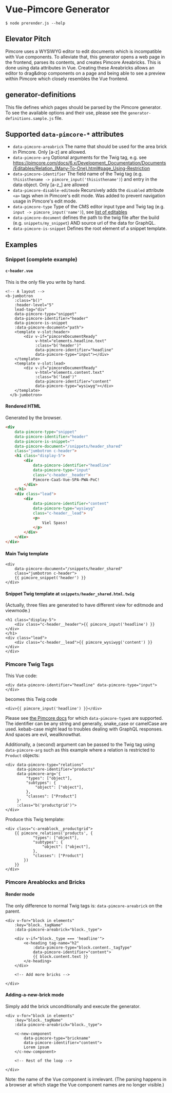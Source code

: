 # Vue-Pimcore Generator

`$ node prerender.js --help`

## Elevator Pitch

Pimcore uses a WYSIWYG editor to edit documents which is incompatible with Vue components. To alleviate that, this generator opens a web page in the frontend, parses its contents, and creates Pimcore Areabricks. This is done using data attributes in Vue. Creating these Areabricks allows an editor to drag&drop components on a page and being able to see a preview within Pimcore which closely resembles the Vue frontend.

## generator-definitions

This file defines which pages should be parsed by the Pimcore generator. To see the available options and their use, please see the `generator-definitions.sample.js` file.

## Supported `data-pimcore-*` attributes

- `data-pimcore-areabrick` The name that should be used for the area brick in Pimcore. Only [a-z] are allowed.
- `data-pimcore-arg` Optional arguments for the Twig tag, e.g. see https://pimcore.com/docs/6.x/Development_Documentation/Documents/Editables/Relation_(Many-To-One).html#page_Using-Restriction
- `data-pimcore-identifier` The field name of the Twig tag (e.g. `thisisthename -> pimcore_input('thisisthename')`) and entry in the data object. Only [a-z_] are allowed
- `data-pimcore-disable-editmode` Recursively adds the `disabled` attribute `<a>` tags when in Pimcore's edit mode. Was added to prevent navigation usage in Pimcore's edit mode.
- `data-pimcore-type` Type of the CMS editor input type and Twig tag (e.g. `input -> pimcore_input('name')`), see [list of editables](https://pimcore.com/docs/6.x/Development_Documentation/Documents/Editables/index.html#page_List-of-Editables)
- `data-pimcore-document` defines the path to the twig file after the build (e.g. `snippets/my_snippet`) AND source url of the data for GraphQL.
- `data-pimcore-is-snippet` Defines the root element of a snippet template.

## Examples

### Snippet (complete example)

#### `c-header.vue`

This is the only file you write by hand.

```vue
<!-- A layout -->
<b-jumbotron
    :class="b()"
    :header-level="5"
    lead-tag="div"
    data-pimcore-type="snippet"
    data-pimcore-identifier="header"
    data-pimcore-is-snippet
    :data-pimcore-document="path">
    <template v-slot:header>
        <div v-if="pimcoreDocumentReady"
             v-html="elements.headline.text"
             :class="b('header')"
             data-pimcore-identifier="headline"
             data-pimcore-type="input"></div>
    </template>
    <template v-slot:lead>
        <div v-if="pimcoreDocumentReady"
             v-html="elements.content.text"
             :class="b('lead')"
             data-pimcore-identifier="content"
             data-pimcore-type="wysiwyg"></div>
    </template>
  </b-jumbotron>
```

#### Rendered HTML

Generated by the browser.

```html
<div 
    data-pimcore-type="snippet" 
    data-pimcore-identifier="header" 
    data-pimcore-is-snippet="" 
    data-pimcore-document="/snippets/header_shared" 
    class="jumbotron c-header">
    <h1 class="display-5">
        <div
            data-pimcore-identifier="headline"
            data-pimcore-type="input" 
            class="c-header__header">
            Pimcore-CaaS-Vue-SPA-PWA-PoC!
        </div>
    </h1>
    <div class="lead">
        <div 
            data-pimcore-identifier="content" 
            data-pimcore-type="wysiwyg" 
            class="c-header__lead">
            <p>
                Viel Spass!
            </p>
        </div>
    </div>
</div>
```

#### Main Twig template

```twig
<div
    data-pimcore-document="/snippets/header_shared"
    class="jumbotron c-header">
    {{ pimcore_snippet('header') }}
</div>
```

#### Snippet Twig template at `snippets/header_shared.html.twig`

(Actually, three files are generated to have different view for editmode and viewmode.)

```twig
<h1 class="display-5">
    <div class="c-header__header">{{ pimcore_input('headline') }} </div>
</h1>
<div class="lead">
    <div class="c-header__lead">{{ pimcore_wysiwyg('content') }} </div>
</div>
```

### Pimcore Twig Tags

This Vue code:

```vue
<div data-pimcore-identifier="headline" data-pimcore-type="input"></div>
```

becomes this Twig code

```twig
<div>{{ pimcore_input('headline') }}</div>
```

Please see [the Pimcore docs](https://pimcore.com/docs/6.x/Development_Documentation/Documents/Editables/index.html) for which `data-pimcore-type`s are supported. The identifier can be any string and generally, snake_case or camelCase are used. kebab-case might lead to troubles dealing with GraphQL responses. And spaces are evil, weallknowthat. 

Additionally, a (second) argument can be passed to the Twig tag using `data-pimcore-arg` such as this example where a relation is restricted to `Product` objects:

```vue
<div data-pimcore-type="relations"
     data-pimcore-identifier="products"
     data-pimcore-arg='{
         "types": ["object"],
         "subtypes": {
             "object": ["object"],
         },
         "classes": ["Product"]
     }'
     :class="b('productgrid')">
</div>
```

Produce this Twig template:

```twig
<div class="c-areablock__productgrid">
    {{ pimcore_relations('products', {
            "types": ["object"],
            "subtypes": {
                "object": ["object"],
            },
            "classes": ["Product"]
        })
    }}
</div>
```

### Pimcore Areablocks and Bricks

#### Render mode

The only difference to normal Twig tags is: `data-pimcore-areabrick` on the parent.

```vue
<div v-for="block in elements"
    :key="block._tagName"
    :data-pimcore-areabrick="block._type">

    <div v-if="block._type === 'headline'">
        <e-heading tag-name="h2"
            :data-pimcore-type="block.content._tagType"
            data-pimcore-identifier="content">
            {{ block.content.text }}
        </e-heading>
    </div>
    
    <!-- Add more bricks -->

</div>
```

#### Adding-a-new-brick mode

Simply add the brick unconditionally and execute the generator.

```vue
<div v-for="block in elements"
    :key="block._tagName"
    :data-pimcore-areabrick="block._type">

    <c-new-component
        data-pimcore-type="brickname"
        data-pimcore-identifier="content">
        Lorem ipsum
    </c-new-component>
    
    <!-- Rest of the loop -->

</div>
```

Note: the name of the Vue component is irrelevant. (The parsing happens in a browser at which stage the Vue component names are no longer visible.)
